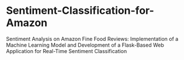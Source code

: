 # Sentiment-Classification-for-Amazon
Sentiment Analysis on Amazon Fine Food Reviews: Implementation of a Machine Learning Model and Development of a Flask-Based Web Application for Real-Time Sentiment Classification
